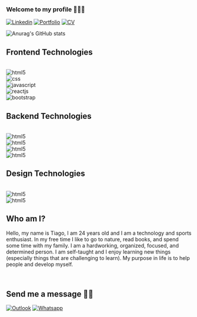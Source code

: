 ### Welcome to my profile 🤸‍♂️🔥

[![Linkedin](https://img.shields.io/badge/LinkedIn-0077B5?style=for-the-badge&logo=linkedin&logoColor=white)](https://www.linkedin.com/in/tiago-rodrigues-7456211b2/) [![Portfolio](https://img.shields.io/badge/PORTFOLIO-E34F26?style=for-the-badge&color=yellow)](https://tiagofrontendeveloper.com) [![CV](https://img.shields.io/badge/DOWLOAD%20MY%20CV-E34F26?style=for-the-badge&color=red&url=https://firebasestorage.googleapis.com/v0/b/react-app-acd6d.appspot.com/o/CV_Tiago%20Rodrigues%20Pereira.pdf?alt=media&token=d6ef8f22-21a7-41e5-8ac7-d8afc5003be6)](https://firebasestorage.googleapis.com/v0/b/react-app-acd6d.appspot.com/o/CV_Tiago%20Rodrigues%20Pereira.pdf?alt=media&token=d6ef8f22-21a7-41e5-8ac7-d8afc5003be6)

![Anurag's GitHub stats](https://github-readme-stats.vercel.app/api?username=tiago-rodrigs&show_icons=true&theme=radical)

## Frontend Technologies

<br>

<div style="display: inline_block">

<img align="center" alt="html5"  src="https://img.shields.io/badge/HTML5-E34F26?style=for-the-badge&logo=html5&logoColor=white"/>

<br>

<img align="center" alt="css"  src="https://img.shields.io/badge/CSS3-1572B6?style=for-the-badge&logo=css3&logoColor=white"/>

<br>

<img align="center" alt="javascript"  src="https://img.shields.io/badge/JavaScript-323330?style=for-the-badge&logo=javascript&logoColor=F7DF1E"/>

<br>

<img align="center" alt="reactjs"  src="https://img.shields.io/badge/React-20232A?style=for-the-badge&logo=react&logoColor=61DAFB"/>

<br>

<img align="center" alt="bootstrap"  src="https://img.shields.io/badge/Bootstrap-563D7C?style=for-the-badge&logo=bootstrap&logoColor=white"/>

<br>

## Backend Technologies

<br>

<div style="display: inline_block">

<img align="center" alt="html5"  src="https://img.shields.io/badge/Node.js-43853D?style=for-the-badge&logo=node.js&logoColor=white"/>

<br>

<img align="center" alt="html5"  src="https://img.shields.io/badge/MongoDB-4EA94B?style=for-the-badge&logo=mongodb&logoColor=white"/>

<br>

<img align="center" alt="html5"  src="https://img.shields.io/badge/Netlify-00C7B7?style=for-the-badge&logo=netlify&logoColor=white"/>

<br>

<img align="center" alt="html5"  src="https://img.shields.io/badge/Firebase-E34F26?style=for-the-badge&color=orange"/>

<br>

## Design Technologies

<br>

<div style="display: inline_block">

<img align="center" alt="html5"  src="https://img.shields.io/badge/Figma-E34F26?style=for-the-badge&color=black"/>

<br>

<img align="center" alt="html5"  src="https://img.shields.io/badge/Canva-E34F26?style=for-the-badge&color=blue"/>

<br>

## Who am I?

<p>Hello, my name is Tiago, I am 24 years old and I am a technology and sports enthusiast. In my free time I like to go to nature, read books, and spend some time with my family. I am a hardworking, organized, focused, and determined person. I am self-taught and I enjoy learning new things (especially things that are challenging to learn).
My purpose in life is to help people and develop myself. </p>

<br>

## Send me a message 🙋‍♂️

[![Outlook](https://img.shields.io/badge/Microsoft_Outlook-0078D4?style=for-the-badge&logo=microsoft-outlook&logoColor=white)](https://outlook.live.com/mail/0/deeplink/compose?to=tiagofrontendeveloper@outlook.com) [![Whatsapp](https://img.shields.io/badge/WhatsApp-25D366?style=for-the-badge&logo=whatsapp&logoColor=white)](https://api.whatsapp.com/send?phone=+351937397471)
